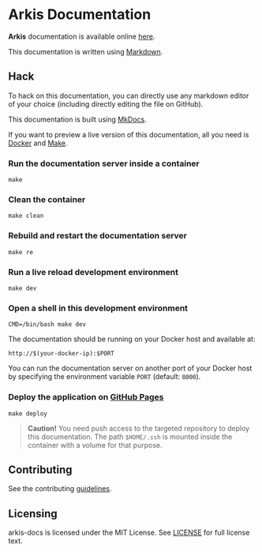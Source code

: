 # Arkis Documentation

**Arkis** documentation is available online [here](http://42thlab.github.io/arkis-docs/).

This documentation is written using
[Markdown](https://guides.github.com/features/mastering-markdown/).

## Hack

To hack on this documentation, you can directly use any markdown editor of
your choice (including directly editing the file on GitHub).

This documentation is built using [MkDocs](http://www.mkdocs.org/).

If you want to preview a live version of this documentation, all you need
is [Docker](http://www.docker.com) and [Make](http://www.gnu.org/software/make/).

### Run the documentation server inside a container

    make

### Clean the container

    make clean

### Rebuild and restart the documentation server

    make re

### Run a live reload development environment

    make dev

### Open a shell in this development environment

    CMD=/bin/bash make dev

The documentation should be running on your Docker host and available at:

    http://$(your-docker-ip):$PORT

You can run the documentation server on another port of your Docker host
by specifying the environment variable `PORT` (default: `8000`).

### Deploy the application on [GitHub Pages](https://pages.github.com/)

    make deploy

>**Caution!** You need push access to the targeted repository to deploy this
documentation. The path `$HOME/.ssh` is mounted inside the container with
a volume for that purpose.

## Contributing

See the contributing [guidelines](/contributing).

## Licensing
arkis-docs is licensed under the MIT License. See [LICENSE](/license) for
full license text.
